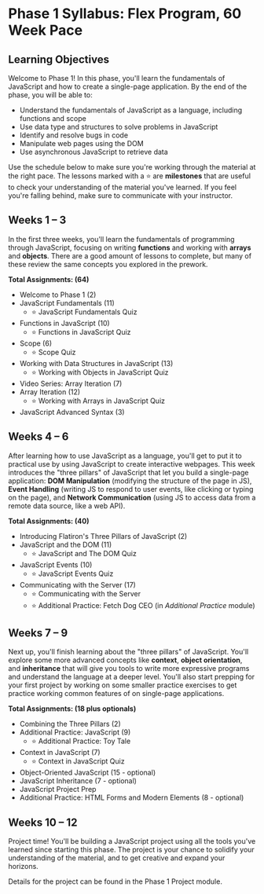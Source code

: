 # Phase 1 Syllabus: Flex Program, 60 Week Pace

## Learning Objectives

Welcome to Phase 1! In this phase, you'll learn the fundamentals of JavaScript
and how to create a single-page application. By the end of the phase, you will
be able to:

- Understand the fundamentals of JavaScript as a language, including functions
  and scope
- Use data type and structures to solve problems in JavaScript
- Identify and resolve bugs in code
- Manipulate web pages using the DOM
- Use asynchronous JavaScript to retrieve data

Use the schedule below to make sure you're working through the material at
the right pace. The lessons marked with a ⭐️ are **milestones** that are useful
to check your understanding of the material you've learned. If you feel you're
falling behind, make sure to communicate with your instructor.

## Weeks 1 – 3

In the first three weeks, you'll learn the fundamentals of programming through
JavaScript, focusing on writing **functions** and working with **arrays** and
**objects**. There are a good amount of lessons to complete, but many of these
review the same concepts you explored in the prework.

**Total Assignments: (64)**

- Welcome to Phase 1 (2)
- JavaScript Fundamentals (11)
  - ⭐️ JavaScript Fundamentals Quiz
- Functions in JavaScript (10)
  - ⭐️ Functions in JavaScript Quiz
- Scope (6)
  - ⭐️ Scope Quiz
- Working with Data Structures in JavaScript (13)
  - ⭐️ Working with Objects in JavaScript Quiz
- Video Series: Array Iteration (7)
- Array Iteration (12)
  - ⭐️ Working with Arrays in JavaScript Quiz
- JavaScript Advanced Syntax (3)

## Weeks 4 – 6

After learning how to use JavaScript as a language, you'll get to put it to
practical use by using JavaScript to create interactive webpages. This week
introduces the "three pillars" of JavaScript that let you build a single-page
application: **DOM Manipulation** (modifying the structure of the page in JS),
**Event Handling** (writing JS to respond to user events, like clicking or
typing on the page), and **Network Communication** (using JS to access data from
a remote data source, like a web API).

**Total Assignments: (40)**

- Introducing Flatiron's Three Pillars of JavaScript (2)
- JavaScript and the DOM (11)
  - ⭐️ JavaScript and The DOM Quiz
- JavaScript Events (10)
  - ⭐️ JavaScript Events Quiz
- Communicating with the Server (17)
  - ⭐️ Communicating with the Server
  - ⭐️ Additional Practice: Fetch Dog CEO (in _Additional Practice_ module)

## Weeks 7 – 9

Next up, you'll finish learning about the "three pillars" of JavaScript. You'll
explore some more advanced concepts like **context**, **object orientation**,
and **inheritance** that will give you tools to write more expressive programs
and understand the language at a deeper level. You'll also start prepping for
your first project by working on some smaller practice exercises to get practice
working common features of on single-page applications.

**Total Assignments: (18 plus optionals)**

- Combining the Three Pillars (2)
- Additional Practice: JavaScript (9)
  - ⭐️ Additional Practice: Toy Tale
- Context in JavaScript (7)
  - ⭐️ Context in JavaScript Quiz
- Object-Oriented JavaScript (15 - optional)
- JavaScript Inheritance (7 - optional)
- JavaScript Project Prep
- Additional Practice: HTML Forms and Modern Elements (8 - optional)

## Weeks 10 – 12

Project time! You'll be building a JavaScript project using all the tools you've
learned since starting this phase. The project is your chance to solidify your
understanding of the material, and to get creative and expand your horizons.

Details for the project can be found in the Phase 1 Project module.

